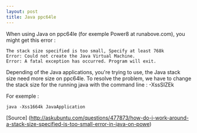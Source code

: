 ```yaml
---
layout: post
title: Java ppc64le
---
```


When using Java on ppc64le (for exemple Power8 at runabove.com), you might get this error :

	The stack size specified is too small, Specify at least 768k
	Error: Could not create the Java Virtual Machine.
	Error: A fatal exception has occurred. Program will exit.

Depending of the Java applications, you're trying to use, the Java stack size need more size on ppc64le.
To resolve the problem, we have to change the stack size for the running java with the command line : -XssSIZEk

For exemple : 

	java -Xss1664k JavaApplication

[Source] (http://askubuntu.com/questions/477873/how-do-i-work-around-a-stack-size-specified-is-too-small-error-in-java-on-powe)
